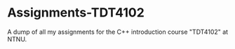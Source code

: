 # Assignments-TDT4102
A dump of all my assignments for the C++ introduction course "TDT4102" at NTNU. 
